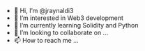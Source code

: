 - 👋 Hi, I’m @jraynaldi3
- 👀 I’m interested in Web3 development
- 🌱 I’m currently learning Solidity and Python
- 💞️ I’m looking to collaborate on ...
- 📫 How to reach me ...

<!---
jraynaldi3/jraynaldi3 is a ✨ special ✨ repository because its `README.md` (this file) appears on your GitHub profile.
You can click the Preview link to take a look at your changes.
--->
